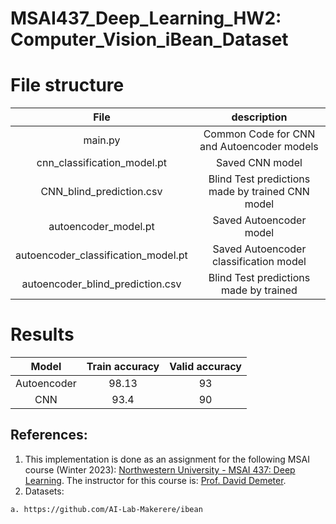 # MSAI437_Deep_Learning_HW2: Computer_Vision_iBean_Dataset

# File structure

|File | description|
|:---: |:---:| 
|main.py |Common Code for CNN and Autoencoder models|
|cnn_classification_model.pt| Saved CNN model|
|CNN_blind_prediction.csv| Blind Test predictions made by trained CNN model|
|autoencoder_model.pt | Saved Autoencoder model|
|autoencoder_classification_model.pt | Saved Autoencoder classification model|
|autoencoder_blind_prediction.csv |Blind Test predictions made by trained|

# Results


| Model | Train accuracy | Valid accuracy|
|:---: |:---:| :---:|
|Autoencoder| 98.13| 93|
|CNN |93.4 |90|

## References:
1. This implementation is done as an assignment for the following MSAI course (Winter 2023): [Northwestern University - MSAI 437: Deep Learning](https://www.mccormick.northwestern.edu/artificial-intelligence/curriculum/descriptions/msai-437.html). The instructor for this course is: [Prof. David Demeter](https://scholar.google.com/citations?user=TUnj2lIAAAAJ&hl=en).
2. Datasets:
```
a. https://github.com/AI-Lab-Makerere/ibean 
```

